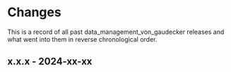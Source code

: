 # Changes

This is a record of all past data_management_von_gaudecker releases and what went into
them in reverse chronological order.


## x.x.x - 2024-xx-xx
